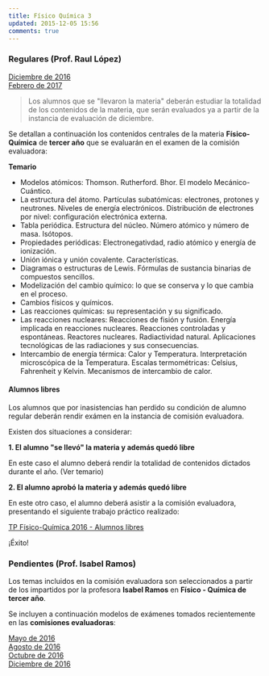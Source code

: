 ```yaml
---
title: Físico Química 3
updated: 2015-12-05 15:56
comments: true
---
```


### Regulares (Prof. Raul López)

<i class="fa fa-file-pdf-o" aria-hidden="true"></i>  [Diciembre de 2016](../docs/sanjose/3fqui/lopez/regulares/2016_12_16_com_eva_fisico_quimica.pdf)<br />
<i class="fa fa-file-pdf-o" aria-hidden="true"></i>  [Febrero de 2017](../docs/sanjose/3fqui/lopez/regulares/2017_02_17_com_eva_fisico_quimica.pdf)


> Los alumnos que se "llevaron la materia" deberán estudiar la totalidad de los contenidos de la materia, que serán evaluados ya a partir de la instancia de evaluación de diciembre. 

Se detallan a continuación los contenidos centrales de la materia **Físico-Química** de **tercer año** que se evaluarán en el examen de la comisión evaluadora: 

**Temario**

* Modelos atómicos: Thomson. Rutherford. Bhor. El modelo Mecánico-Cuántico. 
* La estructura del átomo. Partículas subatómicas: electrones, protones y neutrones. Niveles de energía electrónicos. Distribución de
electrones por nivel: configuración electrónica externa. 
* Tabla periódica. Estructura del núcleo. Número atómico y número de masa. Isótopos.
* Propiedades periódicas: Electronegativdad, radio atómico y energía de ionización.
* Unión iónica y unión covalente. Características. 
* Diagramas o estructuras de Lewis. Fórmulas de sustancia binarias de compuestos sencillos.
* Modelización del cambio químico: lo que se conserva y lo que cambia en el proceso. 
* Cambios físicos y químicos.
* Las reacciones químicas: su representación y su significado.
* Las reacciones nucleares: Reacciones de fisión y fusión. Energía implicada en reacciones nucleares. Reacciones controladas y espontáneas. Reactores nucleares. Radiactividad natural. Aplicaciones tecnológicas de las radiaciones y sus consecuencias.
* Intercambio de energía térmica: Calor y Temperatura. Interpretación microscópica de la Temperatura. Escalas termométricas: Celsius, Fahrenheit y Kelvin. Mecanismos de intercambio de calor. 

#### Alumnos libres

Los alumnos que por inasistencias han perdido su condición de alumno regular deberán rendir exámen en la instancia de comisión evaluadora. 

Existen dos situaciones a considerar: 

**1. El alumno "se llevó" la materia y además quedó libre**

En este caso el alumno deberá rendir la totalidad de contenidos dictados durante el año. (Ver temario)

**2. El alumno aprobó la materia y además quedó libre**

En este otro caso, el alumno deberá asistir a la comisión evaluadora, presentando el siguiente trabajo práctico realizado: 

<i class="fa fa-file-pdf-o" aria-hidden="true"></i> [TP Físico-Química 2016 - Alumnos libres](../docs/sanjose/3fqui/lopez/libres/3_fqca_libres_com_eval.pdf)

¡Éxito!

### Pendientes (Prof. Isabel Ramos) 

Los temas incluidos en la comisión evaluadora son seleccionados a partir de los impartidos por la profesora **Isabel Ramos** en **Físico - Química de tercer año**. 

Se incluyen a continuación modelos de exámenes tomados recientemente en las **comisiones evaluadoras**: 

<i class="fa fa-file-pdf-o" aria-hidden="true"></i> [Mayo de 2016](../docs/sanjose/3fqui/ramos/2016_05_20_com_eva_fisico_quimica_ramos.pdf)<br />
<i class="fa fa-file-pdf-o" aria-hidden="true"></i> [Agosto de 2016](../docs/sanjose/3fqui/ramos/2016_08_02_com_eva_fisico_quimica_ramos.pdf)<br />
<i class="fa fa-file-pdf-o" aria-hidden="true"></i> [Octubre de 2016](../docs/sanjose/3fqui/ramos/2016_10_com_eva_fisico_quimica_ramos.pdf)<br />
<i class="fa fa-file-pdf-o" aria-hidden="true"></i> [Diciembre de 2016](../docs/sanjose/3fqui/ramos/2016_12_06_com_eva_fisico_quimica_ramos.pdf)



